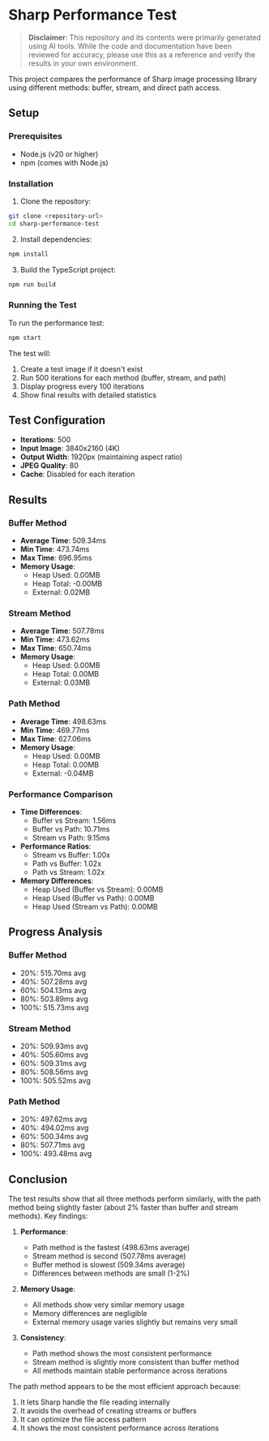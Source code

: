 # Sharp Performance Test

> **Disclaimer**: This repository and its contents were primarily generated using AI tools. While the code and documentation have been reviewed for accuracy, please use this as a reference and verify the results in your own environment.

This project compares the performance of Sharp image processing library using different methods: buffer, stream, and direct path access.

## Setup

### Prerequisites
- Node.js (v20 or higher)
- npm (comes with Node.js)

### Installation
1. Clone the repository:
```bash
git clone <repository-url>
cd sharp-performance-test
```

2. Install dependencies:
```bash
npm install
```

3. Build the TypeScript project:
```bash
npm run build
```

### Running the Test
To run the performance test:
```bash
npm start
```

The test will:
1. Create a test image if it doesn't exist
2. Run 500 iterations for each method (buffer, stream, and path)
3. Display progress every 100 iterations
4. Show final results with detailed statistics

## Test Configuration

- **Iterations**: 500
- **Input Image**: 3840x2160 (4K)
- **Output Width**: 1920px (maintaining aspect ratio)
- **JPEG Quality**: 80
- **Cache**: Disabled for each iteration

## Results

### Buffer Method
- **Average Time**: 509.34ms
- **Min Time**: 473.74ms
- **Max Time**: 696.95ms
- **Memory Usage**:
  - Heap Used: 0.00MB
  - Heap Total: -0.00MB
  - External: 0.02MB

### Stream Method
- **Average Time**: 507.78ms
- **Min Time**: 473.62ms
- **Max Time**: 650.74ms
- **Memory Usage**:
  - Heap Used: 0.00MB
  - Heap Total: 0.00MB
  - External: 0.03MB

### Path Method
- **Average Time**: 498.63ms
- **Min Time**: 469.77ms
- **Max Time**: 627.06ms
- **Memory Usage**:
  - Heap Used: 0.00MB
  - Heap Total: 0.00MB
  - External: -0.04MB

### Performance Comparison
- **Time Differences**:
  - Buffer vs Stream: 1.56ms
  - Buffer vs Path: 10.71ms
  - Stream vs Path: 9.15ms
- **Performance Ratios**:
  - Stream vs Buffer: 1.00x
  - Path vs Buffer: 1.02x
  - Path vs Stream: 1.02x
- **Memory Differences**:
  - Heap Used (Buffer vs Stream): 0.00MB
  - Heap Used (Buffer vs Path): 0.00MB
  - Heap Used (Stream vs Path): 0.00MB

## Progress Analysis

### Buffer Method
- 20%: 515.70ms avg
- 40%: 507.28ms avg
- 60%: 504.13ms avg
- 80%: 503.89ms avg
- 100%: 515.73ms avg

### Stream Method
- 20%: 509.93ms avg
- 40%: 505.60ms avg
- 60%: 509.31ms avg
- 80%: 508.56ms avg
- 100%: 505.52ms avg

### Path Method
- 20%: 497.62ms avg
- 40%: 494.02ms avg
- 60%: 500.34ms avg
- 80%: 507.71ms avg
- 100%: 493.48ms avg

## Conclusion

The test results show that all three methods perform similarly, with the path method being slightly faster (about 2% faster than buffer and stream methods). Key findings:

1. **Performance**:
   - Path method is the fastest (498.63ms average)
   - Stream method is second (507.78ms average)
   - Buffer method is slowest (509.34ms average)
   - Differences between methods are small (1-2%)

2. **Memory Usage**:
   - All methods show very similar memory usage
   - Memory differences are negligible
   - External memory usage varies slightly but remains very small

3. **Consistency**:
   - Path method shows the most consistent performance
   - Stream method is slightly more consistent than buffer method
   - All methods maintain stable performance across iterations

The path method appears to be the most efficient approach because:
1. It lets Sharp handle the file reading internally
2. It avoids the overhead of creating streams or buffers
3. It can optimize the file access pattern
4. It shows the most consistent performance across iterations 